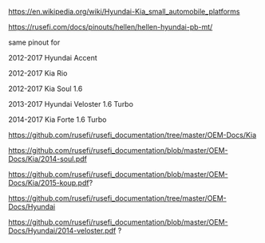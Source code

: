 https://en.wikipedia.org/wiki/Hyundai-Kia_small_automobile_platforms

https://rusefi.com/docs/pinouts/hellen/hellen-hyundai-pb-mt/


same pinout for

2012-2017 Hyundai Accent

2012-2017 Kia Rio

2012-2017 Kia Soul 1.6

2013-2017 Hyundai Veloster 1.6 Turbo

2014-2017 Kia Forte 1.6 Turbo



https://github.com/rusefi/rusefi_documentation/tree/master/OEM-Docs/Kia

https://github.com/rusefi/rusefi_documentation/blob/master/OEM-Docs/Kia/2014-soul.pdf

https://github.com/rusefi/rusefi_documentation/blob/master/OEM-Docs/Kia/2015-koup.pdf?

https://github.com/rusefi/rusefi_documentation/tree/master/OEM-Docs/Hyundai

https://github.com/rusefi/rusefi_documentation/blob/master/OEM-Docs/Hyundai/2014-veloster.pdf ?

